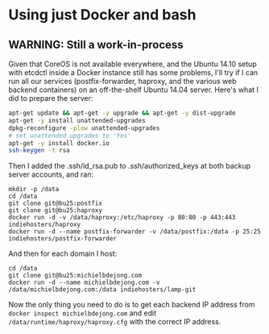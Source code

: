 # Using just Docker and bash

## WARNING: Still a work-in-process

Given that CoreOS is not available everywhere, and the Ubuntu 14.10 setup with etcdctl inside a Docker instance still has some problems,
I'll try if I can run all our services (postfix-forwarder, haproxy, and the various web backend containers) on an off-the-shelf Ubuntu 14.04 server. Here's what I did to prepare the server:

````bash
apt-get update && apt-get -y upgrade && apt-get -y dist-upgrade
apt-get -y install unattended-upgrades
dpkg-reconfigure -plow unattended-upgrades
# set unattended upgrades to 'Yes'
apt-get -y install docker.io
ssh-keygen -t rsa
````

Then I added the .ssh/id_rsa.pub to .ssh/authorized_keys at both backup server accounts, and ran:

````
mkdir -p /data
cd /data
git clone git@bu25:postfix
git clone git@bu25:haproxy
docker run -d -v /data/haproxy:/etc/haproxy -p 80:80 -p 443:443 indiehosters/haproxy
docker run -d --name postfix-forwarder -v /data/postfix:/data -p 25:25 indiehosters/postfix-forwarder 
````

And then for each domain I host:

````
cd /data
git clone git@bu25:michielbdejong.com
docker run -d --name michielbdejong.com -v /data/michielbdejong.com:/data indiehosters/lamp-git
````

Now the only thing you need to do is to get each backend IP address from `docker inspect michielbdejong.com` and edit `/data/runtime/haproxy/haproxy.cfg` with the correct IP address.
